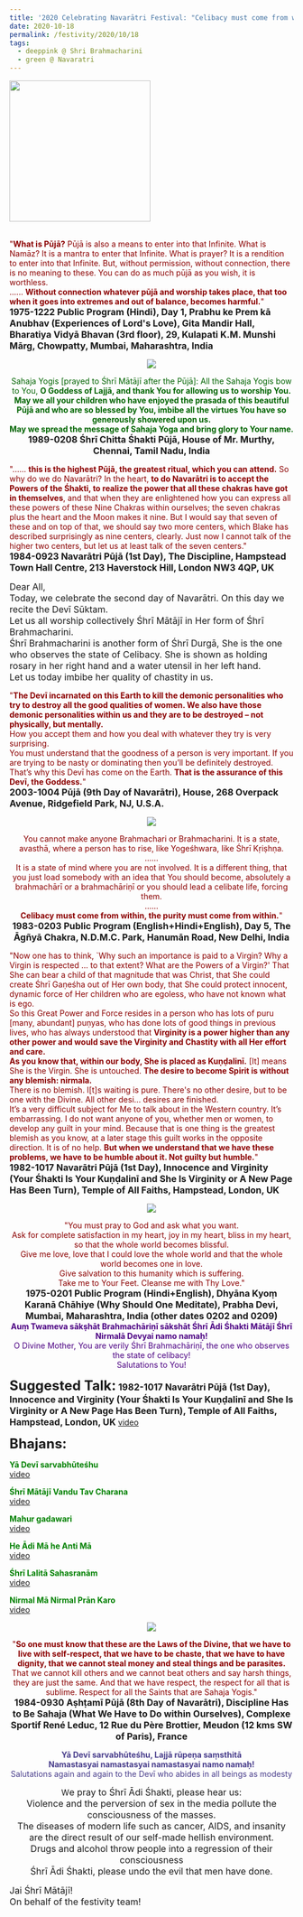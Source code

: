 ```yaml
---
title: '2020 Celebrating Navarātri Festival: "Celibacy must come from within, the purity must come from within" '
date: 2020-10-18
permalink: /festivity/2020/10/18
tags:
  - deeppink @ Shri Brahmacharini
  - green @ Navaratri
---
```


<div style="text-align: left"><img src="/images/image00.png" width="250" /></div><br>

<p>
<font color="DarkRed">"<b>What is Pūjā?</b> Pūjā is also a means to enter into that Infinite. What is Namāz? It is a mantra to enter that Infinite. What is prayer? It is a rendition to enter into that Infinite. But, without permission, without connection, there is no meaning to these. You can do as much pūjā as you wish, it is worthless.<br> 
...... <b>Without connection whatever pūjā and worship takes place, that too when it goes into extremes and out of balance, becomes harmful.</b>"</font><br>
<font size="+0"><b>1975-1222 Public Program (Hindi), Day 1, Prabhu ke Prem kā Anubhav (Experiences of Lord's Love), Gita Mandir Hall, Bharatiya Vidyā Bhavan (3rd floor), 29, Kulapati K.M. Munshi Mārg, Chowpatty, Mumbai, Maharashtra, India</b></font>
</p>

<div style="text-align: center"><img src="/images/image512.png" /></div>

<p style="text-align:center;">
<font color="DarkGreen">Sahaja Yogis [prayed to Śhrī Mātājī after the Pūjā]: All the Sahaja Yogis bow to You, <b>O Goddess
of Lajjā, and thank You for allowing us to worship You.<br>
May we all your children who have enjoyed the prasada of this beautiful Pūjā and who are so blessed by You, 
imbibe all the virtues You have so generously showered upon us.<br> 
May we spread the message of Sahaja Yoga and bring glory to Your name.</b></font><br>
<font size="+0"><b>1989-0208 Śhrī Chitta Śhakti Pūjā, House of Mr. Murthy, Chennai, Tamil Nadu, India</b></font>
</p>

<p>
<font color="DarkRed">"...... <b>this is the highest Pūjā, the greatest ritual, which you can attend.</b> So why do we do Navarātri? In the heart, <b>to do Navarātri is to accept the Powers of the Śhakti, to realize the power that all these chakras have got in themselves</b>, and that when they are enlightened how you can express all these powers of these Nine Chakras within ourselves; the seven chakras plus the heart and the Moon makes it nine. But I would say that seven of these and on top of that, we should say two more centers, which Blake has described surprisingly as nine centers, clearly. Just now I cannot talk of the higher two centers, but let us at least talk of the seven centers."</font><br>
<font size="+0"><b>1984-0923 Navarātri Pūjā (1st Day), The Discipline, Hampstead Town Hall Centre, 213 Haverstock Hill, London NW3 4QP, UK</b></font>
</p>

<p>
<font size="+0">Dear All,<br>
Today, we celebrate the second day of Navarātri. On this day we recite the Devī Sūktam.<br>
Let us all worship collectively Śhrī Mātājī in Her form of Śhrī Brahmacharini.<br>
Śhrī Brahmacharini is another form of Śhrī Durgā, She is the one who observes the state of Celibacy. She is shown as holding rosary in her right hand and a water utensil in her left hand.<br>
Let us today imbibe her quality of chastity in us.</font><br>
</p>

<p>
<font color="DarkRed">"<b>The Devī incarnated on this Earth to kill the demonic personalities who try to destroy all the good qualities of women. We also have those demonic personalities within us and they are to be destroyed – not physically, but mentally.</b><br>
How you accept them and how you deal with whatever they try is very surprising.<br>
You must understand that the goodness of a person is very important. If you are trying to be nasty or dominating then you’ll be definitely destroyed. That’s why this Devī has come on the Earth. <b>That is the assurance of this Devī, the Goddess.</b>"</font><br>
<font size="+0"><b>2003-1004 Pūjā (9th Day of Navarātri), House, 268 Overpack Avenue, Ridgefield Park, NJ, U.S.A.</b></font>
</p>

<div style="text-align: center"><img src="/images/image513.png" /></div>

<p style="text-align:center;">
<font color="DarkRed">You cannot make anyone Brahmachari or Brahmacharini. It is a state, avasthā, where a person has to rise, like Yogeśhwara, like Śhrī Kṛiṣhṇa.<br>
......<br>
It is a state of mind where you are not involved. It is a different thing, that you just load somebody with an idea that You should become, absolutely a brahmachārī or a brahmachāriṇī or you should lead a celibate life, forcing them.<br>
......<br>
<b>Celibacy must come from within, the purity must come from within.</b>"</font><br>
<font size="+0"><b>1983-0203 Public Program (English+Hindi+English), Day 5, The Āgñyā Chakra, N.D.M.C. Park, Hanumān Road, New Delhi, India</b></font>
</p>

<p>
<font color="DarkRed">"Now one has to think, `Why such an importance is paid to a Virgin? Why a Virgin is respected ... to that extent? What are the Powers of a Virgin?' That She can bear a child of that magnitude that was Christ, that She could create Śhrī Gaṇeśha out of Her own body, that She could protect innocent, dynamic force of Her children who are egoless, who have not known what is ego.<br>
So this Great Power and Force resides in a person who has lots of puru [many, abundant] puṇyas, who has done lots of good things in previous lives, who has always understood that <b>Virginity is a power higher than any other power and would save the Virginity and Chastity with all Her effort and care.<br> As you know that, within our body, She is placed as Kuṇḍalinī.</b> [It] means She is the Virgin. She is untouched. <b>The desire to become Spirit is without any blemish: nirmala.</b><br>
There is no blemish. I[t]s waiting is pure. There's no other desire, but to be one with the Divine. All other desi... desires are finished.<br>
It’s a very difficult subject for Me to talk about in the Western country. It’s embarrassing. I do not
want anyone of you, whether men or women, to develop any guilt in your mind. Because that is one thing is the greatest blemish as you know, at a later stage this guilt works in the opposite direction. It is of no help. <b>But when we understand that we have these problems, we have to be humble about it. Not guilty but humble.</b>"</font><br>
<font size="+0"><b>1982-1017 Navarātri Pūjā (1st Day), Innocence and Virginity (Your Śhakti Is Your Kuṇḍalinī and She Is Virginity or A New Page Has Been Turn), Temple of All Faiths, Hampstead, London, UK</b></font>
</p>

<div style="text-align: center"><img src="/images/image514.png" /></div>

<p style=" text-align:center;">
<font color="DarkRed">"You must pray to God and ask what you want.<br>
Ask for complete satisfaction in my heart, joy in my heart, bliss in my heart, so that the whole world becomes blissful.<br>
Give me love, love that I could love the whole world and that the whole world becomes one in love.<br>
Give salvation to this humanity which is suffering.<br>
Take me to Your Feet. Cleanse me with Thy Love."</font><br>
<font size="+0"><b>1975-0201 Public Program (Hindi+English), Dhyāna Kyoṃ Karanā Chāhiye (Why Should One Meditate), Prabha Devi, Mumbai, Maharashtra, India (other dates 0202 and 0209)</b></font><br>
<font color="Indigo"><b>Auṃ Twameva sākṣhāt Brahmachāriṇī sākshāt Śhrī Ādi Śhakti Mātājī Śhrī Nirmalā Devyai namo namaḥ!</b><br>
O Divine Mother, You are verily Śhrī Brahmachāriṇī, the one who observes the state of celibacy!<br>
Salutations to You!</font><br>
</p>

<font size="+2"><b>Suggested Talk:</b></font> 
<font size="+0"><b>1982-1017 Navarātri Pūjā (1st Day), Innocence and Virginity (Your Śhakti Is Your Kuṇḍalinī and She Is Virginity or A New Page Has Been Turn), Temple of All Faiths, Hampstead, London, UK</b></font>
<a href="https://www.youtube.com/watch?v=KwhRUKYdpt4&feature=emb_logo&ab_channel=TeachingsofH.H.ShriMatajiNirmalaDevi"> video</a><br>

<font size="+2"><b>Bhajans:</b></font>

<p>
<font color="green"><b>Yā Devī sarvabhūteśhu</b></font><br>
<a href="https://seven-teams.github.io/Videos_Links.html"> video</a><br>
</p>

<p>
<font color="green"><b>Śhrī Mātājī Vandu Tav Charana</b></font><br>
<a href="https://www.youtube.com/watch?v=gO8ITyclHVE&ab_channel=SahajaYoga">video</a>
</p>

<p>
<font color="green"><b>Mahur gadawari</b></font><br>
<a href="https://www.youtube.com/watch?v=EWoUoau4BOw&ab_channel=SahajayogaCulture">video</a>
</p>
 
<p>
<font color="green"><b>He Ādi Mā he Anti Mā</b></font><br>
<a href="https://www.youtube.com/watch?v=rbi_HSVoF2Q&ab_channel=SahajaYoga">video</a> 
</p>

<p>
<font color="green"><b>Śhrī Lalitā Sahasranām</b></font><br>
<a href="https://www.youtube.com/watch?v=PKNAgirTBr4&ab_channel=PetrasLisauskas">video</a> 
</p>

<p>
<font color="green"><b>Nirmal Mā Nirmal Prān Karo</b></font><br>
<a href="https://www.youtube.com/watch?v=xXa-evjxsE4&ab_channel=SahajaYoga">video</a> 
</p>

<div style="text-align: center"><img src="/images/image515.png" /></div>

<p style="text-align:center;">
<font color="DarkRed">"<b>So one must know that these are the Laws of the Divine, that we have to live with self-respect, that we have to be chaste, that we have to have dignity, that we cannot steal money and steal things and be parasites.</b> That we cannot kill others and we cannot beat others and say harsh things, they are just the same. And that we have respect, the respect for all that is sublime. Respect for all the Saints that are Sahaja Yogis."</font><br>
<font size="+0"><b>1984-0930 Aṣhṭamī Pūjā (8th Day of Navarātri), Discipline Has to Be Sahaja (What We Have to Do within Ourselves), Complexe Sportif René Leduc, 12 Rue du Père Brottier, Meudon (12 kms SW of Paris), France</b></font>
</p>

<p style="color:DarkSlateBlue; text-align:center;">
<b>Yā Devī sarvabhūteśhu, Lajjā rūpeṇa saṃsthitā<br>
Namastasyai namastasyai namastasyai namo namaḥ!</b><br>
Salutations again and again to the Devī who abides in all beings as modesty
</p>

<p style="text-align:center;">
W<font size="+0">e pray to Śhrī Ādi Śhakti, please hear us:<br>
Violence and the perversion of sex in the media pollute the consciousness of the masses.<br>
The diseases of modern life such as cancer, AIDS, and insanity are the direct result of our self-made hellish environment.<br>
Drugs and alcohol throw people into a regression of their consciousness<br>
Śhrī Ādi Śhakti, please undo the evil that men have done.</font><br>
</p>

<p>
<font size="+0">Jai Śhrī Mātājī!<br>
On behalf of the festivity team!</font>
</p>